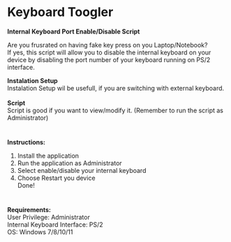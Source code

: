 # Keyboard Toogler
<b>Internal Keyboard Port Enable/Disable Script</b> <br> 

Are you frusrated on having fake key press on you Laptop/Notebook? <br> 
If yes, this script will allow you to disable the internal keyboard on your device by disabling the port number of your keyboard running on PS/2 interface. <br> 

<b>Instalation Setup </b> <br>
Instalation Setup wil be usefull, if you are switching with external keyboard. <br>
 <br>
<b>Script</b> <br>
Script is good if you want to view/modify it. (Remember to run the script as Administrator)<br>
#
<B>Instructions:</b>  <br>

1. Install the application <br>
2. Run the application as Administrator <br>
3. Select enable/disable your internal keyboard <br>
4. Choose Restart you device <br>
Done!
#
<b>Requirements:</b>  <br>
User Privilege: Administrator  <br>
Internal Keyboard Interface: PS/2  <br>
OS: Windows 7/8/10/11


